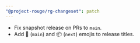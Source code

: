 ```yaml
---
"@project-rouge/rg-changeset": patch
---
```


- Fix snapshot release on PRs to `main`.
- Add :rocket: (`main`) and :package: (`next`) emojis to release titles.
